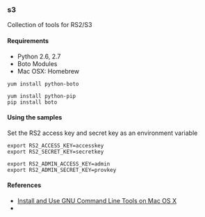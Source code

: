 
### s3

Collection of tools for RS2/S3

#### Requirements

- Python 2.6, 2.7
- Boto Modules
- Mac OSX: Homebrew

```
yum install python-boto
```

```
yum install python-pip
pip install boto 
```

#### Using the samples

Set the RS2 access key and secret key as an environment variable

```
export RS2_ACCESS_KEY=accesskey
export RS2_SECRET_KEY=secretkey
```

```
export RS2_ADMIN_ACCESS_KEY=admin
export RS2_ADMIN_SECRET_KEY=provkey
```

#### References

- [Install and Use GNU Command Line Tools on Mac OS X](https://www.topbug.net/blog/2013/04/14/install-and-use-gnu-command-line-tools-in-mac-os-x/)
- 

